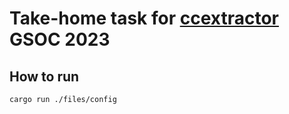 # Take-home task for [ccextractor](https://ccextractor.org/public/gsoc/takehome/) GSOC 2023

## How to run

`cargo run ./files/config`
